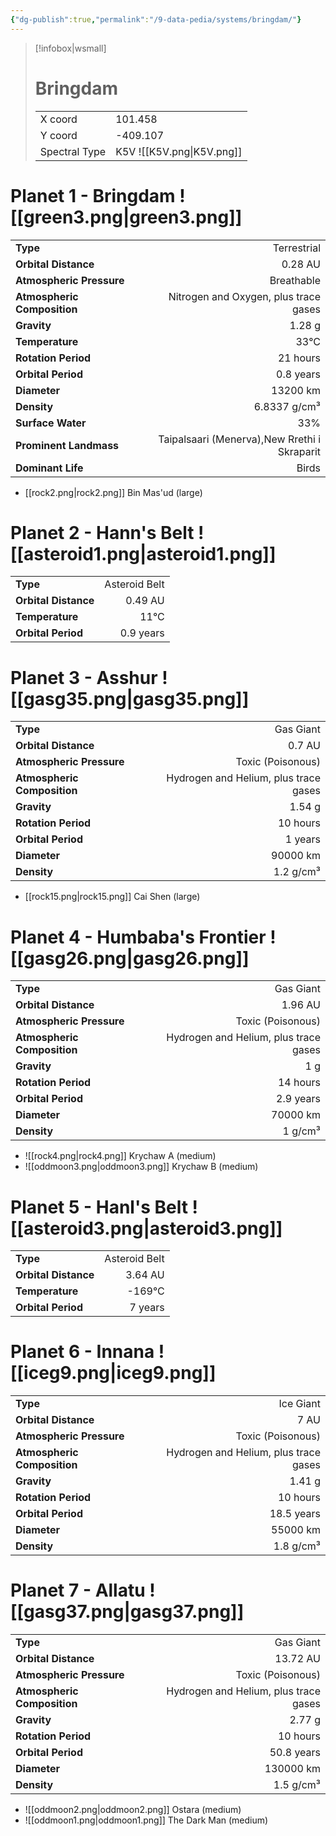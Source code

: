 ```yaml
---
{"dg-publish":true,"permalink":"/9-data-pedia/systems/bringdam/"}
---
```


> [!infobox|wsmall]
> # Bringdam
> | | |
> | - | - |
> | X coord | 101.458 |
> | Y coord| -409.107 |
> | Spectral Type | K5V ![[K5V.png\|K5V.png]] |

# Planet 1 - Bringdam ![[green3.png\|green3.png]]
|                             |                           |
| --------------------------- | -------------------------:|
| **Type**                    |             Terrestrial |
| **Orbital Distance**        |   0.28 AU |
| **Atmospheric Pressure**    |       Breathable |
| **Atmospheric Composition** |      Nitrogen and Oxygen, plus trace gases |
| **Gravity**                 |        1.28 g |
| **Temperature**             |    33°C |
| **Rotation Period**         |  21 hours |
| **Orbital Period** | 0.8 years |
| **Diameter**                |      13200 km | 
| **Density**                 |    6.8337 g/cm³ |
| **Surface Water**           |           33% | 
| **Prominent Landmass**      |         Taipalsaari (Menerva),New Rrethi i Skraparit | 
| **Dominant Life**           |         Birds |



- [[rock2.png\|rock2.png]] Bin Mas'ud (large)

# Planet 2 - Hann's Belt ![[asteroid1.png\|asteroid1.png]]
|                             |                           |
| --------------------------- | -------------------------:|
| **Type**                    |             Asteroid Belt |
| **Orbital Distance**        |   0.49 AU |
| **Temperature**             |    11°C |
| **Orbital Period** | 0.9 years |





# Planet 3 - Asshur ![[gasg35.png\|gasg35.png]]
|                             |                           |
| --------------------------- | -------------------------:|
| **Type**                    |             Gas Giant |
| **Orbital Distance**        |   0.7 AU |
| **Atmospheric Pressure**    |       Toxic (Poisonous) |
| **Atmospheric Composition** |      Hydrogen and Helium, plus trace gases |
| **Gravity**                 |        1.54 g |
| **Rotation Period**         |  10 hours |
| **Orbital Period** | 1 years |
| **Diameter**                |      90000 km | 
| **Density**                 |    1.2 g/cm³ |



- [[rock15.png\|rock15.png]] Cai Shen (large)

# Planet 4 - Humbaba's Frontier ![[gasg26.png\|gasg26.png]]
|                             |                           |
| --------------------------- | -------------------------:|
| **Type**                    |             Gas Giant |
| **Orbital Distance**        |   1.96 AU |
| **Atmospheric Pressure**    |       Toxic (Poisonous) |
| **Atmospheric Composition** |      Hydrogen and Helium, plus trace gases |
| **Gravity**                 |        1 g |
| **Rotation Period**         |  14 hours |
| **Orbital Period** | 2.9 years |
| **Diameter**                |      70000 km | 
| **Density**                 |    1 g/cm³ |



- ![[rock4.png\|rock4.png]] Krychaw A (medium)
- ![[oddmoon3.png\|oddmoon3.png]] Krychaw B (medium)


# Planet 5 - Hanl's Belt ![[asteroid3.png\|asteroid3.png]]
|                             |                           |
| --------------------------- | -------------------------:|
| **Type**                    |             Asteroid Belt |
| **Orbital Distance**        |   3.64 AU |
| **Temperature**             |    -169°C |
| **Orbital Period** | 7 years |





# Planet 6 - Innana ![[iceg9.png\|iceg9.png]]
|                             |                           |
| --------------------------- | -------------------------:|
| **Type**                    |             Ice Giant |
| **Orbital Distance**        |   7 AU |
| **Atmospheric Pressure**    |       Toxic (Poisonous) |
| **Atmospheric Composition** |      Hydrogen and Helium, plus trace gases |
| **Gravity**                 |        1.41 g |
| **Rotation Period**         |  10 hours |
| **Orbital Period** | 18.5 years |
| **Diameter**                |      55000 km | 
| **Density**                 |    1.8 g/cm³ |





# Planet 7 - Allatu ![[gasg37.png\|gasg37.png]]
|                             |                           |
| --------------------------- | -------------------------:|
| **Type**                    |             Gas Giant |
| **Orbital Distance**        |   13.72 AU |
| **Atmospheric Pressure**    |       Toxic (Poisonous) |
| **Atmospheric Composition** |      Hydrogen and Helium, plus trace gases |
| **Gravity**                 |        2.77 g |
| **Rotation Period**         |  10 hours |
| **Orbital Period** | 50.8 years |
| **Diameter**                |      130000 km | 
| **Density**                 |    1.5 g/cm³ |



- ![[oddmoon2.png\|oddmoon2.png]] Ostara (medium)
- ![[oddmoon1.png\|oddmoon1.png]] The Dark Man (medium)


